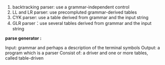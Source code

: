 
1. backtracking parser:  use a grammar-independent control
2. LL and LR parser: use precompluted grammar-derived tables
3. CYK parser:  use a table derived from grammar and the input string
4. GLR parser：use several tables derived from grammar and the input string


**parse generator :**

Input: grammar and perhaps a description of the terminal symbols 
Output: a program which is a parser
Consist of: a driver and one or more tables, called table-driven
